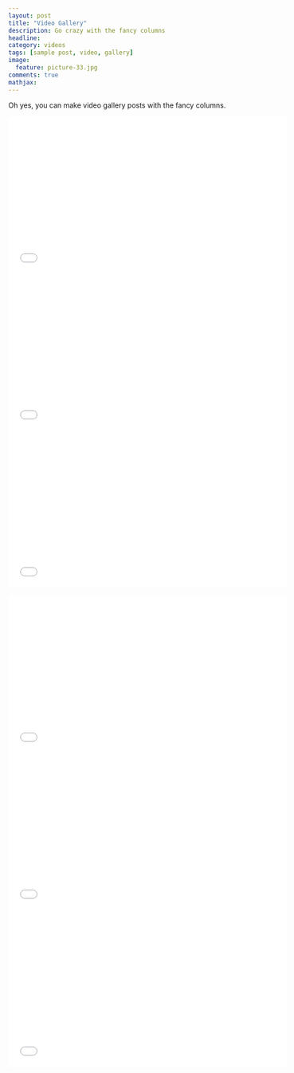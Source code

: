 ```yaml
---
layout: post
title: "Video Gallery"
description: Go crazy with the fancy columns
headline: 
category: videos
tags: [sample post, video, gallery]
image: 
  feature: picture-33.jpg
comments: true
mathjax: 
---
```

Oh yes, you can make video gallery posts with the fancy columns.


<iframe width="560" height="315" src="//www.youtube.com/embed/S7fqdr-I5Zg" frameborder="0" allowfullscreen> </iframe>


<div class="col-md-6">  
<iframe width="560" height="315" src="//www.youtube.com/embed/3iOb1vD5a2I" frameborder="0" allowfullscreen></iframe>
</div>  

<div class="col-md-6">  
<iframe width="560" height="315" src="//www.youtube.com/embed/I6kvSVKGKDY" frameborder="0" allowfullscreen> </iframe> 
</div> 
<br>


<div class="col-md-4">  
<iframe width="560" height="315" src="//www.youtube.com/embed/XTBWihxIi74" frameborder="0" allowfullscreen> </iframe>
</div>  

<div class="col-md-4">  
<iframe width="560" height="315" src="//www.youtube.com/embed/hraR5D8M6qc" frameborder="0" allowfullscreen></iframe>
</div>  

<div class="col-md-4">  
<iframe width="560" height="315" src="//www.youtube.com/embed/kDQGOPJNYGQ" frameborder="0" allowfullscreen></iframe>
</div> 
<br>